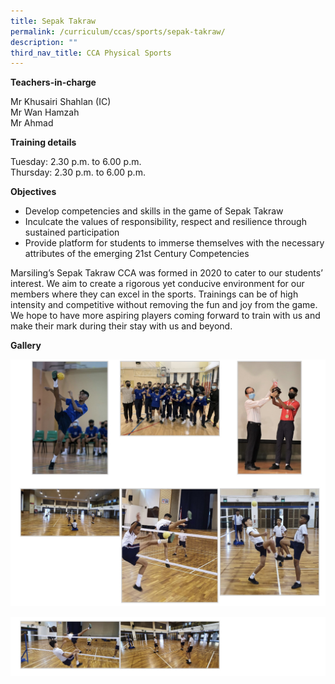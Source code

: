 ```yaml
---
title: Sepak Takraw
permalink: /curriculum/ccas/sports/sepak-takraw/
description: ""
third_nav_title: CCA Physical Sports
---
```

**Teachers-in-charge**

Mr Khusairi Shahlan (IC)  
Mr Wan Hamzah  
Mr Ahmad

**Training details**

Tuesday: 2.30 p.m. to 6.00 p.m.  
Thursday: 2.30 p.m. to 6.00 p.m.

**Objectives**

*   Develop competencies and skills in the game of Sepak Takraw
*   Inculcate the values of responsibility, respect and resilience through sustained participation
*   Provide platform for students to immerse themselves with the necessary attributes of the emerging 21st Century Competencies

Marsiling’s Sepak Takraw CCA was formed in 2020 to cater to our students’ interest. We aim to create a rigorous yet conducive environment for our members where they can excel in the sports. Trainings can be of high intensity and competitive without removing the fun and joy from the game. We hope to have more aspiring players coming forward to train with us and make their mark during their stay with us and beyond.

**Gallery**

![Sepak Takraw](/images/Sepak%20Takraw_1.jpg)

![Sepak Takraw](/images/Sepak%20Takraw_2.jpg)